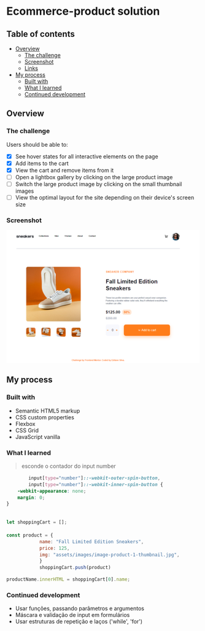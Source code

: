 # Ecommerce-product solution

## Table of contents

- [Overview](#overview)
  - [The challenge](#the-challenge)
  - [Screenshot](#screenshot)
  - [Links](#links)
- [My process](#my-process)
  - [Built with](#built-with)
  - [What I learned](#what-i-learned)
  - [Continued development](#continued-development)
 
## Overview

### The challenge

Users should be able to:

- [x] See hover states for all interactive elements on the page
- [x] Add items to the cart
- [x] View the cart and remove items from it
- [ ] Open a lightbox gallery by clicking on the large product image
- [ ] Switch the large product image by clicking on the small thumbnail images
- [ ] View the optimal layout for the site depending on their device's screen size

### Screenshot

![](/screenshot-desktop.PNG)

## My process

### Built with

- Semantic HTML5 markup
- CSS custom properties
- Flexbox
- CSS Grid
- JavaScript vanilla

### What I learned <br>
 
>  esconde o contador do input number 
```css
        input[type="number"]::-webkit-outer-spin-button,
        input[type="number"]::-webkit-inner-spin-button {
    -webkit-appearance: none;
    margin: 0;
}
```

```js

let shoppingCart = []; 
 
const product = {
            name: "Fall Limited Edition Sneakers",
            price: 125,
            img: "assets/images/image-product-1-thumbnail.jpg",
            }
            shoppingCart.push(product) 
```

```js
productName.innerHTML = shoppingCart[0].name;
```
### Continued development

- Usar funções, passando parâmetros e argumentos
- Máscara e validação de input em formulários 
- Usar estruturas de repetição e laços ('while', 'for')


